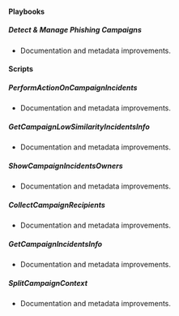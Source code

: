 
#### Playbooks

##### Detect & Manage Phishing Campaigns

- Documentation and metadata improvements.

#### Scripts

##### PerformActionOnCampaignIncidents

- Documentation and metadata improvements.
##### GetCampaignLowSimilarityIncidentsInfo

- Documentation and metadata improvements.
##### ShowCampaignIncidentsOwners

- Documentation and metadata improvements.
##### CollectCampaignRecipients

- Documentation and metadata improvements.
##### GetCampaignIncidentsInfo

- Documentation and metadata improvements.
##### SplitCampaignContext

- Documentation and metadata improvements.
